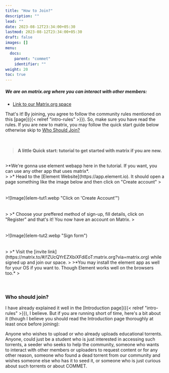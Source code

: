 ```yaml
---
title: "How to Join?"
description: ""
lead: ""
date: 2023-08-12T23:34:00+05:30
lastmod: 2023-08-12T23:34:00+05:30
draft: false
images: []
menu:
  docs:
    parent: "commet"
    identifier: ""
weight: 20 
toc: true
---
```

##### We are on matrix.org where you can interact with other members:

* [Link to our Matrix.org space](https://matrix.to/#/!ZUcQYrEZXbiXFdiEoT:matrix.org?via=matrix.org)

That's it! By joining, you agree to follow the community rules mentioned on this [page]({{< relref "intro-rules" >}}). So, make sure you have read the rules. If you are new to matrix, you may follow the quick start guide below otherwise skip to [Who Should Join?](/docs/commet/how-to-join/#who-should-join)
<br><br><br>
>**A little Quick start: tutorial to get started with matrix if you are new.**
<br>
>*We're gonna use element webapp here in the tutorial. If you want, you can use any other app that uses matrix*.
<br>
>
>* Head to the [Element Website](https://app.element.io). It should open a page something like the image below and then click on "Create account"
>
<br><br><br>
>![Image](elem-tut1.webp "Click on 'Create Account'")
<br><br><br>
>
>* Choose your preffered method of sign-up, fill details, click on "Register" and that's it! You now have an account on Matrix.
>
<br><br><br>
>![Image](elem-tut2.webp "Sign form")
<br><br><br>
>
>* Visit the [invite link](https://matrix.to/#/!ZUcQYrEZXbiXFdiEoT:matrix.org?via=matrix.org) while signed up and join our space.
>
>*You may install the element app as well for your OS if you want to. Though Element works well on the browsers too.*
>
<br><br><br>

### Who should join?

I have already explained it well in the [Introduction page]({{< relref "intro-rules" >}}), I believe. But if you are running short of time, here's a bit about it (though I believe you should read the Introduction page thoroughly at least once before joining):

Anyone who wishes to upload or who already uploads educational torrents. Anyone, could just be a student who is just interested in accessing such torrents, a seeder who seeks to help the community, someone who wants to interact with other members or uploaders to request content or for any other reason, someone who found a dead torrent from our community and wishes someone else who has it to seed it, or someone who is just curious about such torrents or about COMMET.
